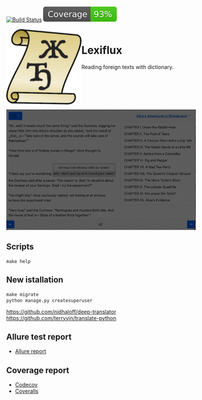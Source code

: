 [![Build Status](https://github.com/andgineer/lexiflux/workflows/CI/badge.svg)](https://github.com/andgineer/lexiflux/actions)
[![Coverage](https://raw.githubusercontent.com/andgineer/lexiflux/python-coverage-comment-action-data/badge.svg)](https://htmlpreview.github.io/?https://github.com/andgineer/lexiflux/blob/python-coverage-comment-action-data/htmlcov/index.html)
<br/><br/>
<img align="left" width="200" src="lexiflux/static/android-chrome-192x192.png" />

# Lexiflux

Reading foreign texts with dictionary.

<br clear="left"/>

![Alice in Wonderland](docs/includes/alice_reading.jpg)

## Scripts
    make help

## New istallation
    make migrate
    python manage.py createsuperuser

https://github.com/nidhaloff/deep-translator
https://github.com/terryyin/translate-python

## Allure test report

* [Allure report](https://andgineer.github.io/lexiflux/builds/tests/)

## Coverage report
* [Codecov](https://app.codecov.io/gh/andgineer/lexiflux/tree/main/src%2Fgarmin_daily)
* [Coveralls](https://coveralls.io/github/andgineer/lexiflux)
